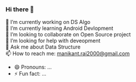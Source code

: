 ### Hi there 👋 <br>
 🔭 I’m currently working on DS Algo  <br>
 🌱 I’m currently learning Android Devlopment  <br>
 👯 I’m looking to collaborate on Open Source project  <br>
 🤔 I’m looking for help with deveopment  <br>
 💬 Ask me about Data Structure  <br>
 📫 How to reach me: manikant.rai2000@gmail.com  <br>
- 😄 Pronouns: ...
- ⚡ Fun fact: ...

